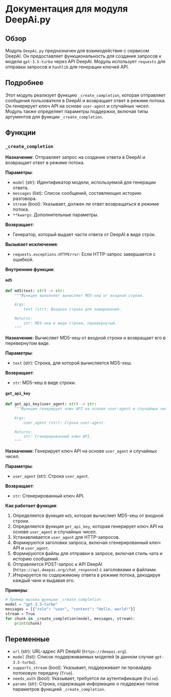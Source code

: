 # Документация для модуля DeepAi.py

## Обзор

Модуль `DeepAi.py` предназначен для взаимодействия с сервисом DeepAI.
Он предоставляет функциональность для создания запросов к модели `gpt-3.5-turbo` через API DeepAI. Модуль использует `requests` для отправки запросов и `hashlib` для генерации ключей API.

## Подробнее

Этот модуль реализует функцию `_create_completion`, которая отправляет сообщения пользователя в DeepAI и возвращает ответ в режиме потока. Он генерирует ключ API на основе `user-agent` и случайных чисел.
Модуль также определяет параметры поддержки, включая типы аргументов для функции `_create_completion`.

## Функции

### `_create_completion`

**Назначение**: Отправляет запрос на создание ответа в DeepAI и возвращает ответ в режиме потока.

**Параметры**:
- `model` (str): Идентификатор модели, используемой для генерации ответа.
- `messages` (list): Список сообщений, составляющих историю разговора.
- `stream` (bool): Указывает, должен ли ответ возвращаться в режиме потока.
- `**kwargs`: Дополнительные параметры.

**Возвращает**:
- Генератор, который выдает части ответа от DeepAI в виде строк.

**Вызывает исключения**:
- `requests.exceptions.HTTPError`: Если HTTP-запрос завершается с ошибкой.

**Внутренние функции**:

#### `md5`

```python
def md5(text: str) -> str:
    """Функция выполняет вычисляет MD5-хеш от входной строки.

    Args:
        text (str): Входная строка для хеширования.

    Returns:
        str: MD5-хеш в виде строки, перевернутый.
    """
```

**Назначение**: Вычисляет MD5-хеш от входной строки и возвращает его в перевернутом виде.

**Параметры**:
- `text` (str): Строка, для которой вычисляется MD5-хеш.

**Возвращает**:
- `str`: MD5-хеш в виде строки.

#### `get_api_key`

```python
def get_api_key(user_agent: str) -> str:
    """Функция генерирует ключ API на основе user-agent и случайных чисел.

    Args:
        user_agent (str): Строка user-agent.

    Returns:
        str: Сгенерированный ключ API.
    """
```

**Назначение**: Генерирует ключ API на основе `user_agent` и случайных чисел.

**Параметры**:
- `user_agent` (str): Строка `user_agent`.

**Возвращает**:
- `str`: Сгенерированный ключ API.

**Как работает функция**:

1. Определяется функция `md5`, которая вычисляет MD5-хеш от входной строки.
2. Определяется функция `get_api_key`, которая генерирует ключ API на основе `user_agent` и случайных чисел.
3. Устанавливается `user_agent` для HTTP-запросов.
4. Формируются заголовки запроса, включая сгенерированный ключ API и `user_agent`.
5. Формируются файлы для отправки в запросе, включая стиль чата и историю сообщений.
6. Отправляется POST-запрос к API DeepAI (`https://api.deepai.org/chat_response`) с заголовками и файлами.
7. Итерируется по содержимому ответа в режиме потока, декодируя каждый чанк и выдавая его.

**Примеры**:

```python
# Пример вызова функции _create_completion
model = "gpt-3.5-turbo"
messages = [{"role": "user", "content": "Hello, world!"}]
stream = True
for chunk in _create_completion(model, messages, stream):
    print(chunk)
```

## Переменные

- `url` (str): URL-адрес API DeepAI (`https://deepai.org`).
- `model` (list): Список поддерживаемых моделей (в данном случае `gpt-3.5-turbo`).
- `supports_stream` (bool): Указывает, поддерживает ли провайдер потоковую передачу (`True`).
- `needs_auth` (bool): Указывает, требуется ли аутентификация (`False`).
- `params` (str): Строка, содержащая информацию о поддержке типов параметров функцией `_create_completion`.